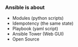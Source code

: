 ### Ansible is about
 - Modules (python scripts)
 - Idempotency (the same state)
 - Playbook (yaml script)
 - Ansible Tower (Web GUI)
 - Open Source
